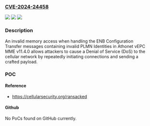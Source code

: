 ### [CVE-2024-24458](https://cve.mitre.org/cgi-bin/cvename.cgi?name=CVE-2024-24458)
![](https://img.shields.io/static/v1?label=Product&message=HPE%20Athonet%20Core&color=blue)
![](https://img.shields.io/static/v1?label=Version&message=HPE%20Athonet%20Core%2011.0%3C%3D%2011.6%20&color=brighgreen)
![](https://img.shields.io/static/v1?label=Vulnerability&message=n%2Fa&color=brighgreen)

### Description

An invalid memory access when handling the ENB Configuration Transfer messages containing invalid PLMN Identities in Athonet vEPC MME v11.4.0 allows attackers to cause a Denial of Service (DoS) to the cellular network by repeatedly initiating connections and sending a crafted payload.

### POC

#### Reference
- https://cellularsecurity.org/ransacked

#### Github
No PoCs found on GitHub currently.

